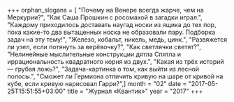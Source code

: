 +++
orphan_slogans = [ "Почему на Венере всегда жарче, чем на Меркурии?", "Как Саша Прошкин с росомахой в загадки играл.", "Каждому приходилось доставать наугад носки из ящика до тех пор, пока какие-то два вытащенных носка не образовали пару. Подборка задач на эту тему!", "Железо, кобальт, никель, медь, цинк.", "Развяжется ли узел, если потянуть за верёвочку?", "Как светлячки светят?", "Нелинейные мыслительные конструкции дятла Спятла и иррациональность квадратного корня из двух.", "Какая из трёх историй — грубая ложь?", "Задача-картинка о том, как выйти из лесной полосы.", "Сможет ли Гермиона отличить кривую на шаре от кривой на кубе, если кривую нарисовал Гарри?",]
month = "02"
date = "2017-05-25T15:51:55+03:00"
title = "Журнал «Квантик»"
year = "2017"
+++
